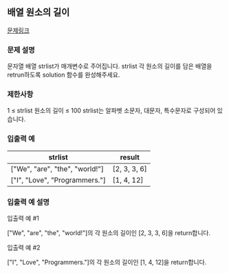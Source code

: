 ## 배열 원소의 길이

[문제링크](https://school.programmers.co.kr/learn/courses/30/lessons/120854?language=java)

### 문제 설명
문자열 배열 strlist가 매개변수로 주어집니다. strlist 각 원소의 길이를 담은 배열을 retrun하도록 solution 함수를 완성해주세요.

### 제한사항
1 ≤ strlist 원소의 길이 ≤ 100
strlist는 알파벳 소문자, 대문자, 특수문자로 구성되어 있습니다.

### 입출력 예
|strlist	|result|
|-|-|
|["We", "are", "the", "world!"] |	[2, 3, 3, 6] |
|["I", "Love", "Programmers."] |	[1, 4, 12] |

### 입출력 예 설명
입출력 예 #1

["We", "are", "the", "world!"]의 각 원소의 길이인 [2, 3, 3, 6]을 return합니다.

입출력 예 #2

["I", "Love", "Programmers."]의 각 원소의 길이인 [1, 4, 12]을 return합니다.
